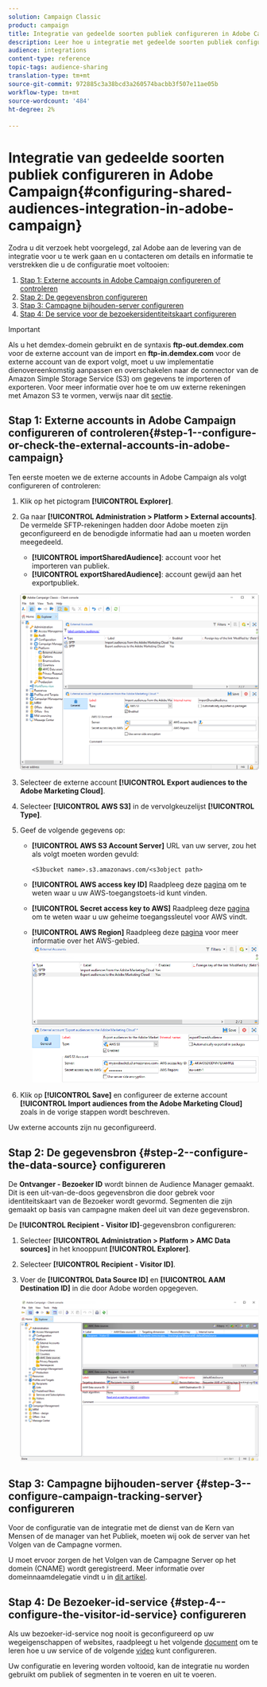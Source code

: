 ```yaml
---
solution: Campaign Classic
product: campaign
title: Integratie van gedeelde soorten publiek configureren in Adobe Campaign
description: Leer hoe u integratie met gedeelde soorten publiek configureert
audience: integrations
content-type: reference
topic-tags: audience-sharing
translation-type: tm+mt
source-git-commit: 972885c3a38bcd3a260574bacbb3f507e11ae05b
workflow-type: tm+mt
source-wordcount: '484'
ht-degree: 2%

---
```



# Integratie van gedeelde soorten publiek configureren in Adobe Campaign{#configuring-shared-audiences-integration-in-adobe-campaign}

Zodra u dit verzoek hebt voorgelegd, zal Adobe aan de levering van de integratie voor u te werk gaan en u contacteren om details en informatie te verstrekken die u de configuratie moet voltooien:

1. [Stap 1: Externe accounts in Adobe Campaign configureren of controleren](#step-1--configure-or-check-the-external-accounts-in-adobe-campaign)
1. [Stap 2: De gegevensbron configureren](#step-2--configure-the-data-source)
1. [Stap 3: Campagne bijhouden-server configureren](#step-3--configure-campaign-tracking-server)
1. [Stap 4: De service voor de bezoekersidentiteitskaart configureren](#step-4--configure-the-visitor-id-service)

>[!IMPORTANT]
>
>Als u het demdex-domein gebruikt en de syntaxis **ftp-out.demdex.com** voor de externe account van de import en **ftp-in.demdex.com** voor de externe account van de export volgt, moet u uw implementatie dienovereenkomstig aanpassen en overschakelen naar de connector van de Amazon Simple Storage Service (S3) om gegevens te importeren of exporteren. Voor meer informatie over hoe te om uw externe rekeningen met Amazon S3 te vormen, verwijs naar dit [sectie](../../integrations/using/configuring-shared-audiences-integration-in-adobe-campaign.md#step-1--configure-or-check-the-external-accounts-in-adobe-campaign).

## Stap 1: Externe accounts in Adobe Campaign configureren of controleren{#step-1--configure-or-check-the-external-accounts-in-adobe-campaign}

Ten eerste moeten we de externe accounts in Adobe Campaign als volgt configureren of controleren:

1. Klik op het pictogram **[!UICONTROL Explorer]**.
1. Ga naar **[!UICONTROL Administration > Platform > External accounts]**. De vermelde SFTP-rekeningen hadden door Adobe moeten zijn geconfigureerd en de benodigde informatie had aan u moeten worden meegedeeld.

   * **[!UICONTROL importSharedAudience]**: account voor het importeren van publiek.
   * **[!UICONTROL exportSharedAudience]**: account gewijd aan het exportpubliek.

   ![](assets/aam_config_1.png)

1. Selecteer de externe account **[!UICONTROL Export audiences to the Adobe Marketing Cloud]**.

1. Selecteer **[!UICONTROL AWS S3]** in de vervolgkeuzelijst **[!UICONTROL Type]**.

1. Geef de volgende gegevens op:

   * **[!UICONTROL AWS S3 Account Server]**
URL van uw server, zou het als volgt moeten worden gevuld:

      ```
      <S3bucket name>.s3.amazonaws.com/<s3object path>
      ```

   * **[!UICONTROL AWS access key ID]**
Raadpleeg deze  [pagina](https://docs.aws.amazon.com/general/latest/gr/aws-sec-cred-types.html#access-keys-and-secret-access-keys)  om te weten waar u uw AWS-toegangstoets-id kunt vinden.

   * **[!UICONTROL Secret access key to AWS]**
Raadpleeg deze  [pagina](https://aws.amazon.com/fr/blogs/security/wheres-my-secret-access-key/) om te weten waar u uw geheime toegangssleutel voor AWS vindt.

   * **[!UICONTROL AWS Region]**
Raadpleeg deze  [pagina](https://aws.amazon.com/about-aws/global-infrastructure/regions_az/) voor meer informatie over het AWS-gebied.
   ![](assets/aam_config_2.png)

1. Klik op **[!UICONTROL Save]** en configureer de externe account **[!UICONTROL Import audiences from the Adobe Marketing Cloud]** zoals in de vorige stappen wordt beschreven.

Uw externe accounts zijn nu geconfigureerd.

## Stap 2: De gegevensbron {#step-2--configure-the-data-source} configureren

De **Ontvanger - Bezoeker ID** wordt binnen de Audience Manager gemaakt. Dit is een uit-van-de-doos gegevensbron die door gebrek voor identiteitskaart van de Bezoeker wordt gevormd. Segmenten die zijn gemaakt op basis van campagne maken deel uit van deze gegevensbron.

De **[!UICONTROL Recipient - Visitor ID]**-gegevensbron configureren:

1. Selecteer **[!UICONTROL Administration > Platform > AMC Data sources]** in het knooppunt **[!UICONTROL Explorer]**.
1. Selecteer **[!UICONTROL Recipient - Visitor ID]**.
1. Voer de **[!UICONTROL Data Source ID]** en **[!UICONTROL AAM Destination ID]** in die door Adobe worden opgegeven.

   ![](assets/aam_config_3.png)

## Stap 3: Campagne bijhouden-server {#step-3--configure-campaign-tracking-server} configureren

Voor de configuratie van de integratie met de dienst van de Kern van Mensen of de manager van het Publiek, moeten wij ook de server van het Volgen van de Campagne vormen.

U moet ervoor zorgen de het Volgen van de Campagne Server op het domein (CNAME) wordt geregistreerd. Meer informatie over domeinnaamdelegatie vindt u in [dit artikel](https://helpx.adobe.com/nl/campaign/kb/domain-name-delegation.html).

## Stap 4: De Bezoeker-id-service {#step-4--configure-the-visitor-id-service} configureren

Als uw bezoeker-id-service nog nooit is geconfigureerd op uw wegeigenschappen of websites, raadpleegt u het volgende [document](https://docs.adobe.com/content/help/en/id-service/using/implementation/setup-aam-analytics.html) om te leren hoe u uw service of de volgende [video](https://helpx.adobe.com/marketing-cloud/how-to/email-marketing.html#step-two) kunt configureren.

Uw configuratie en levering worden voltooid, kan de integratie nu worden gebruikt om publiek of segmenten in te voeren en uit te voeren.
